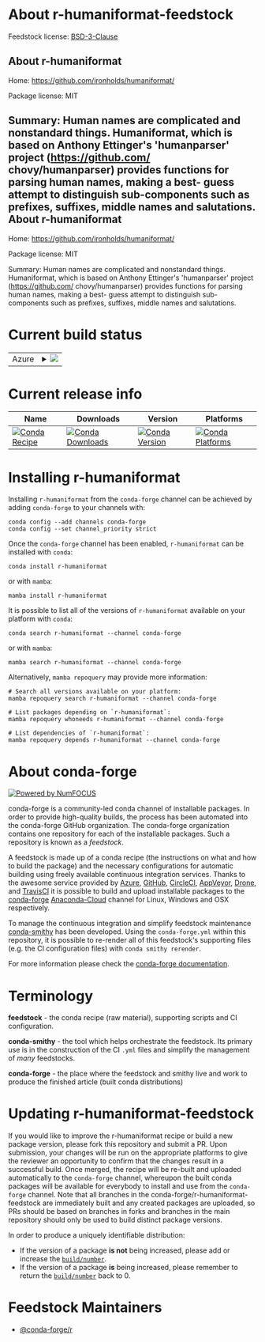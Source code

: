 About r-humaniformat-feedstock
==============================

Feedstock license: [BSD-3-Clause](https://github.com/conda-forge/r-humaniformat-feedstock/blob/main/LICENSE.txt)

About r-humaniformat
--------------------

Home: https://github.com/ironholds/humaniformat/

Package license: MIT

Summary: Human names are complicated and nonstandard things. Humaniformat, which is based on Anthony Ettinger's 'humanparser' project (https://github.com/ chovy/humanparser) provides functions for parsing human names, making a best- guess attempt to distinguish sub-components such as prefixes, suffixes, middle names and salutations.
About r-humaniformat
--------------------

Home: https://github.com/ironholds/humaniformat/

Package license: MIT

Summary: Human names are complicated and nonstandard things. Humaniformat, which is based on Anthony Ettinger's 'humanparser' project (https://github.com/ chovy/humanparser) provides functions for parsing human names, making a best- guess attempt to distinguish sub-components such as prefixes, suffixes, middle names and salutations.

Current build status
====================


<table>
    
  <tr>
    <td>Azure</td>
    <td>
      <details>
        <summary>
          <a href="https://dev.azure.com/conda-forge/feedstock-builds/_build/latest?definitionId=16221&branchName=main">
            <img src="https://dev.azure.com/conda-forge/feedstock-builds/_apis/build/status/r-humaniformat-feedstock?branchName=main">
          </a>
        </summary>
        <table>
          <thead><tr><th>Variant</th><th>Status</th></tr></thead>
          <tbody><tr>
              <td>linux_64_r_base4.2</td>
              <td>
                <a href="https://dev.azure.com/conda-forge/feedstock-builds/_build/latest?definitionId=16221&branchName=main">
                  <img src="https://dev.azure.com/conda-forge/feedstock-builds/_apis/build/status/r-humaniformat-feedstock?branchName=main&jobName=linux&configuration=linux%20linux_64_r_base4.2" alt="variant">
                </a>
              </td>
            </tr><tr>
              <td>linux_64_r_base4.3</td>
              <td>
                <a href="https://dev.azure.com/conda-forge/feedstock-builds/_build/latest?definitionId=16221&branchName=main">
                  <img src="https://dev.azure.com/conda-forge/feedstock-builds/_apis/build/status/r-humaniformat-feedstock?branchName=main&jobName=linux&configuration=linux%20linux_64_r_base4.3" alt="variant">
                </a>
              </td>
            </tr><tr>
              <td>osx_64_r_base4.2</td>
              <td>
                <a href="https://dev.azure.com/conda-forge/feedstock-builds/_build/latest?definitionId=16221&branchName=main">
                  <img src="https://dev.azure.com/conda-forge/feedstock-builds/_apis/build/status/r-humaniformat-feedstock?branchName=main&jobName=osx&configuration=osx%20osx_64_r_base4.2" alt="variant">
                </a>
              </td>
            </tr><tr>
              <td>osx_64_r_base4.3</td>
              <td>
                <a href="https://dev.azure.com/conda-forge/feedstock-builds/_build/latest?definitionId=16221&branchName=main">
                  <img src="https://dev.azure.com/conda-forge/feedstock-builds/_apis/build/status/r-humaniformat-feedstock?branchName=main&jobName=osx&configuration=osx%20osx_64_r_base4.3" alt="variant">
                </a>
              </td>
            </tr><tr>
              <td>win_64</td>
              <td>
                <a href="https://dev.azure.com/conda-forge/feedstock-builds/_build/latest?definitionId=16221&branchName=main">
                  <img src="https://dev.azure.com/conda-forge/feedstock-builds/_apis/build/status/r-humaniformat-feedstock?branchName=main&jobName=win&configuration=win%20win_64_" alt="variant">
                </a>
              </td>
            </tr>
          </tbody>
        </table>
      </details>
    </td>
  </tr>
</table>

Current release info
====================

| Name | Downloads | Version | Platforms |
| --- | --- | --- | --- |
| [![Conda Recipe](https://img.shields.io/badge/recipe-r--humaniformat-green.svg)](https://anaconda.org/conda-forge/r-humaniformat) | [![Conda Downloads](https://img.shields.io/conda/dn/conda-forge/r-humaniformat.svg)](https://anaconda.org/conda-forge/r-humaniformat) | [![Conda Version](https://img.shields.io/conda/vn/conda-forge/r-humaniformat.svg)](https://anaconda.org/conda-forge/r-humaniformat) | [![Conda Platforms](https://img.shields.io/conda/pn/conda-forge/r-humaniformat.svg)](https://anaconda.org/conda-forge/r-humaniformat) |

Installing r-humaniformat
=========================

Installing `r-humaniformat` from the `conda-forge` channel can be achieved by adding `conda-forge` to your channels with:

```
conda config --add channels conda-forge
conda config --set channel_priority strict
```

Once the `conda-forge` channel has been enabled, `r-humaniformat` can be installed with `conda`:

```
conda install r-humaniformat
```

or with `mamba`:

```
mamba install r-humaniformat
```

It is possible to list all of the versions of `r-humaniformat` available on your platform with `conda`:

```
conda search r-humaniformat --channel conda-forge
```

or with `mamba`:

```
mamba search r-humaniformat --channel conda-forge
```

Alternatively, `mamba repoquery` may provide more information:

```
# Search all versions available on your platform:
mamba repoquery search r-humaniformat --channel conda-forge

# List packages depending on `r-humaniformat`:
mamba repoquery whoneeds r-humaniformat --channel conda-forge

# List dependencies of `r-humaniformat`:
mamba repoquery depends r-humaniformat --channel conda-forge
```


About conda-forge
=================

[![Powered by
NumFOCUS](https://img.shields.io/badge/powered%20by-NumFOCUS-orange.svg?style=flat&colorA=E1523D&colorB=007D8A)](https://numfocus.org)

conda-forge is a community-led conda channel of installable packages.
In order to provide high-quality builds, the process has been automated into the
conda-forge GitHub organization. The conda-forge organization contains one repository
for each of the installable packages. Such a repository is known as a *feedstock*.

A feedstock is made up of a conda recipe (the instructions on what and how to build
the package) and the necessary configurations for automatic building using freely
available continuous integration services. Thanks to the awesome service provided by
[Azure](https://azure.microsoft.com/en-us/services/devops/), [GitHub](https://github.com/),
[CircleCI](https://circleci.com/), [AppVeyor](https://www.appveyor.com/),
[Drone](https://cloud.drone.io/welcome), and [TravisCI](https://travis-ci.com/)
it is possible to build and upload installable packages to the
[conda-forge](https://anaconda.org/conda-forge) [Anaconda-Cloud](https://anaconda.org/)
channel for Linux, Windows and OSX respectively.

To manage the continuous integration and simplify feedstock maintenance
[conda-smithy](https://github.com/conda-forge/conda-smithy) has been developed.
Using the ``conda-forge.yml`` within this repository, it is possible to re-render all of
this feedstock's supporting files (e.g. the CI configuration files) with ``conda smithy rerender``.

For more information please check the [conda-forge documentation](https://conda-forge.org/docs/).

Terminology
===========

**feedstock** - the conda recipe (raw material), supporting scripts and CI configuration.

**conda-smithy** - the tool which helps orchestrate the feedstock.
                   Its primary use is in the construction of the CI ``.yml`` files
                   and simplify the management of *many* feedstocks.

**conda-forge** - the place where the feedstock and smithy live and work to
                  produce the finished article (built conda distributions)


Updating r-humaniformat-feedstock
=================================

If you would like to improve the r-humaniformat recipe or build a new
package version, please fork this repository and submit a PR. Upon submission,
your changes will be run on the appropriate platforms to give the reviewer an
opportunity to confirm that the changes result in a successful build. Once
merged, the recipe will be re-built and uploaded automatically to the
`conda-forge` channel, whereupon the built conda packages will be available for
everybody to install and use from the `conda-forge` channel.
Note that all branches in the conda-forge/r-humaniformat-feedstock are
immediately built and any created packages are uploaded, so PRs should be based
on branches in forks and branches in the main repository should only be used to
build distinct package versions.

In order to produce a uniquely identifiable distribution:
 * If the version of a package **is not** being increased, please add or increase
   the [``build/number``](https://docs.conda.io/projects/conda-build/en/latest/resources/define-metadata.html#build-number-and-string).
 * If the version of a package **is** being increased, please remember to return
   the [``build/number``](https://docs.conda.io/projects/conda-build/en/latest/resources/define-metadata.html#build-number-and-string)
   back to 0.

Feedstock Maintainers
=====================

* [@conda-forge/r](https://github.com/conda-forge/r/)

